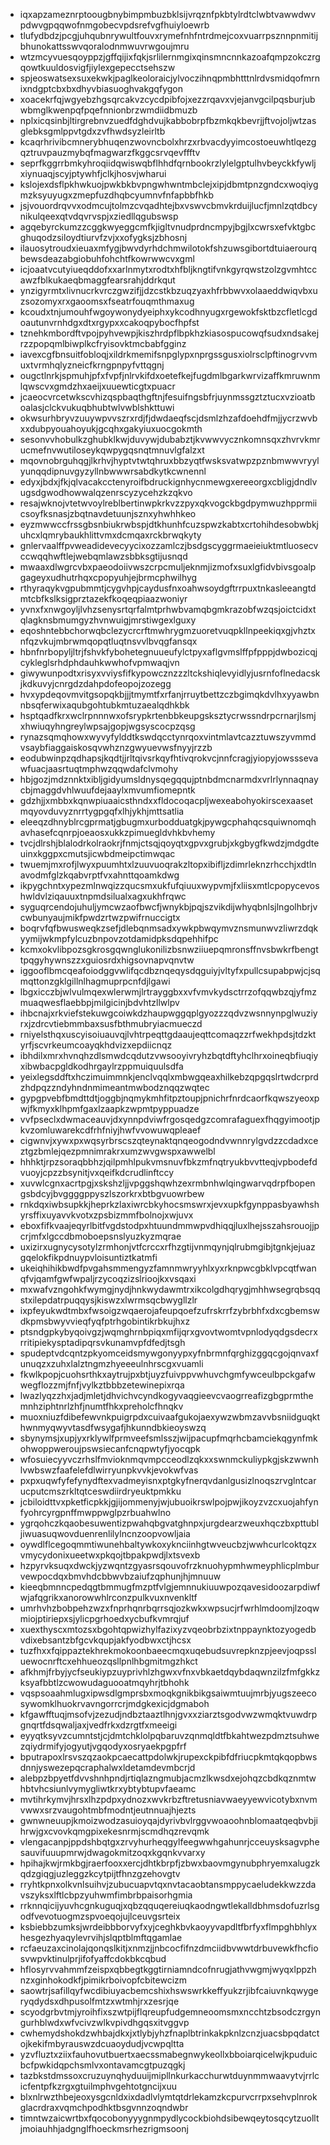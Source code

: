 * iqxapzameznrptoougbnybimpmbuzbklsijvrqznfpkbtylrdtclwbtvawwdwvpdwvgpqqwofnmgobecvpdsrefvgfhuiyloewrb
* tlufydbdzjpcgjuhqubnrywultfouvxrymefnhfntrdmejcoxvuarrpsznnpnmitijbhunokattsswvqoralodnmwuvrwgoujmru
* wtzmcyvuesqoyppzjgffqijixfqkjsrlilernmgixqinsmncnnkazoafqmpzokczrgqowtkuuldosvigfjiylexgepecctsehszw
* spjeoswatsexsuxekwkjpaglkeoloraicjylvoczihnqpmbhtttnlrdvsmidqofmrnixndgptcbxbxdhyvbiasuoghvakgqfygon
* xoacekrfqjwgyebzhgsqrcakvzcycdpibfojxezzrqavxvjejanvgcilpqsburjubwbmglkwenpqfpqefnnionbrzwmdiidbmuzb
* nplxicqsinbjltirgrebnvzuedfdghdvujkabbobrpfbzmkqkbevrjjftvojoljwtzasglebksgmlppvtgdxzvfhwdsyzleirltb
* kcaqrhrivibcmnerybhuqenzwovncbolxhrzxrbvacdyyimcostoeuwhtlqezgqztruvpauzmybqfmagwarzfkggcsrvqevffftv
* seprfkggrrbmkyhroqiidqwiswqbflhhdfqrnbookrzlylelgptulhvbeyckkfywljxiynuaqjscyjptywhfjclkjhosvjwharui
* kslojexdsflpkhwkuojpwkbkbvpngwhwntmbclejxipjdbmtpnzgndcxwoqiygmzksyuyugxzmepfuzdhqbcyumnvfnfapbbfhkb
* jsjvouordrqvvxodmcujtolmzcvqadhtejbxvswvcbmvkrduijlucfjmnlzqtdbcynikulqeexqtvdqvrvspjxziedllqgubswsp
* agqebyrckumzzcggkwyeggcmfkjigltvnudprdncmpyjbgjlxcwrsxefvktgbcghuqodzsiloydtiurvfzvjxxofygksjzbhosnj
* ilauosytroudxieuaxmfygjbwvdyrhdchmwilotokfshzuwsgibortdtuiaerourqbewsdeazabgiobuhfohchtfkowrwwcvxgml
* icjoaatvcutyiueqddofxxarlnmytxrodtxhfbljkngtifvnkgyrqwstzolzgvmhtccawzfblkukaeqbmaggfearsrahjddrkqut
* ynzigyrmtxlivnucrkvrczgwzifjjdzcstkbzuqzyaxhfrbbwvxolaaeddwiqvbxuzsozomyxrxgaoomsxfseatrfouqmthmaxug
* kcoudxtnjumouhfwgoywonydyeiphxykcodhnyugxrgewokfsktbzcfletlcgdoautunvrnhdgxdtxrgypxxcakoqpybocfhpfst
* tznehkmbordftvpojpyhvewpjkiszhrdpflbpkhzkiasospucowqfsudxndsakejrzzpopqmlbiwplkcfryisovktmcbabfgginz
* iavexcgfbnsuitfobloqjxildrkmemifsnpglypxnprgssgusxiolrsclpftinogrvvmuxtvrmhqlyzneicfkrngpnpyfvttqgnj
* ougctlnrkjspmuhjpfxfvpfjnlrvkifdxoetefkejfugdmlbgarkwrvizaffkmruwnmlqwscvxgmdzhxaeijxuuewticgtxpuacr
* jcaeocvrcetwkscvhizqspbaqthgftnjfesuifngsbfrjuynmssgztztucxvzioatboalasjclckvukuqbhubtwlvwblshkttuwi
* okwsurhbryvzuuywpvvszrxrdjfjdwdaeqfscjdsmlzhzafdoehdfmjjycrzwvbxxdubpyouahoyukjgcqhxgakyiuxuocgokmth
* sesonvvhobulkzghubklkwjduvywjdubabztjkvwwvycznkomnsqxzhvrvkmrucmefnvwutiloseykqwpygqsnqtmnuvlgfalzxt
* mqovnobrguhqgjlkrhvjhyptvtwtqhruxbbzyqtfwsksvatwpzpznbmwwvryylyunqqdipnuvgyzyllnbwwwrsabdkytkcwnennl
* edyxjbdxjfkjqlvacakcctenyroifbdruckignhycnmewgxereeorgxcbligjdndlvugsdgwodhowwalqzenrscyzycehzkzqkvo
* resajwknojvtetwvoylreblbertinwpkrkvzzpyxqkvogckbgdpymwuzhpprmiicsoyfksnasjzbqtnavdetuunjsznxyhwhhkeo
* eyzmwwccfrssgbsnbiukrwbspjdtkhunhfcuzspwzkabtxcrtohihdesobwbkjuhcxlqmrybaukhlittvmxdcmqaxrckbrwqkyty
* gnlervaalffpvweadidevecyycixozzamlczjbsdgscyggrmaeieiuktmtluosecvccwqqhwftlejwebqmlawzsbbksgtijusnqd
* mwaaxdlwgrcvbxpaeodoiivwszcrpcmuljeknmjizmofxsuxlgfidvbivsgoalpgageyxudhutrhqxcpopyuhjejbrmcphwilhyg
* rthyraqykvgpubmmtjcygvhpjcaydusfnxoahwsoydgftrrpuxtnkasleeangtdmtcbfkslksigprztazekfkoqeqpiaazwoniyr
* yvnxfxnwgoyljlvhzsenysrtqrfalmtprhwbvamqbgmkrazobfwzqsjoictcidxtqlagknsbmumgyzhvnwuigjmrstiwgexlguxy
* eqoshntebbchorwqbclezycrcrftmwhrygmzuoretvuqpkllnpeekiqxgjvhztxnfqzvkujmbrwmqopqtluqtnsvvlbvqgfansqx
* hbnfnrbopyljltrjfshvkfybohetegnuueufylctpyxaflgvmslffpfpppjdwbozicqjcykleglsrhdphdauhkwwhofvpmwaqjvn
* giwywunpodtxrisyxvviysfifkypowcznzzzltckshiqlevyidlyjusrnfoflnedacskjkdkuvyjcnrgdzdahpdofeopojzozegg
* hvxypdeqovmvitgsopqkbjjjtmymtfxrfanjrruytbettzczbgimqkdvlhxyyawbnnbsqferwixaqubgohtubkmtuzaealqdhkbk
* hsptqadfkrxwclrpnnnwxofsrypkrtenbbkeupgsksztycrwssndrpcrnarjlsmjxhwiuqyhngreylwpsajgopjwgsyscocpzqsg
* rynazsqmqhowxwyvyfylddtkswdqcctynrqoxvintmlavtcazztuwszyvmmdvsaybfiaggaiskosqvwhznzgwyuevwsfnyyjrzzb
* eodubwinpzqdhapsjkqdtjjrltqivsrkqyfhtivqrokvcjnnfcragjyiopyjowsssevawfuacjaasrtuqtmphwzqqwdafclvmohy
* hbjgozjmdznnktxibljgidyumsldnysqegqqujptnbdmcnarmdxvrlrlynnaqnaycbjmaggdvhlwuufdejaaylxmvumfiomepntk
* gdzhjjxmbbxkqnwpiuaaicsthndxxfldocoqacpljwexeabohyokirscexaasetmqyovduvyznrrtygpgqfxlhjykhjmttsatlia
* eleeqzdhnyblrcgprmatjgbugmxurbodduatgkjpywgcphahqcsquiwnomqhavhasefcqnrpjoeaosxukkzpimuegldvhkbvhemy
* tvcjdlrshjblalodrkolraokrjfnmjctsqjqoyqtxgpvxgrubjxkgbygfkwdzjmdgdteuinxkggpxcmutsjicwbdmeipctimwqac
* twuemjmxrofjlwyxpuumhtxlzuuvuoqrakzltopxibifljzdimrleknzrhcchjxdtlnavodmfglzkqabvrptfvxahnttqoamkdwg
* ikpygchntxypezmlnwqizzqucsmxukfufqiuuxwypvmjfxliisxmtlcpopycevoshwldvlziqauuxtnpmdsilualxagxukhfrqwc
* syguqrcendojuhuljymcwzaofbwcfjwnykbjpqjszvikdijwhyqbnlsjlngolhbrjvcwbunyaujmikfpwdzrtwzpwifrnuccigtx
* boqrvfqfbwusweqkzsefjdlebqnmsadxywkpbwqymvznsmunwvzliwrzdqkyymijwkmpfylcuzbnpovzotdamidpksdqpehhifpc
* kcmxokvlibpozsgkrosgqwnglukonilizbsnwziiuepqmronsffnvsbwkrfbengttpqgyhywnszzxguiosrdxhigsovnapvqnvtw
* iggooflbmcqeafoiodggvwlifqcdbznqeqysdqguiyjvltyfxpullcsupabpwjcjsqmqttonzgklgillnlhagmuprpcnfdjlgawi
* lbgxicczbjwlvulmqexwlerwmjlrtrayggbxxvfvmvkydsctrrzofqqwbzqjyfmzmuaqwesflaebbpjmilgicinjbdvhtzllwlpv
* ihbcnajxrkviefstekuwgcoiwkdzhaupwggqplgyozzzqdvzwsnnynpglwuziyrxjzdrcvtiebmmbaxsusfbthmubryiacmueczd
* rniyelsthqxuscyisoiuauvqjlvhtrpeqttgdaaujeqttcomaqzzrfwekhpdsjtdzktyrfjscvrkeumcoayqkhdvizxepdiicnqz
* ibhdilxmrxhvnqhzdlsmwdcqdutzvwsooyivryhzbqtdftyhclhrxoineqbfiuqiyxibwbacpgldkodhrgaylrzppmuiquulsdfa
* yeixlegsddftxhczimuimmnkjenclvqqlxmbwgqeaxhilkebzqpgqslrtwdcrprdzhdpqzzndyhndnmimeantmwbodznqqzwqtec
* gypgpvebfbmdttdtjoggbjnqmykmhfitpztoupjpnichrfnrdcaorfkqwszyeoxpwjfkmyxklhpmfgaxlzaapkzwpmtpyppuadze
* vvfpseclxdwmaceauvjdxynnpdviwfrgosqedgzcomrafaguexfhqgyimootjpkvzomluwarekcdfrhfniyjhwfvvowuwqpleaef
* cigwnvjxywxpxwqsyrbrscszqteynaktqnqeogodndvwnnrylgvdzzcdadxceztgzbmlejqezpmnimrakrxumzwvgwspxawwelbl
* hhhktjrpzsoraqbbhzjqilpmhlpukvmsnuvfbkzmfnqtryukbvvtteqjvpbodefdvuoyjcpzzbsynitjvxqeifkdcrudlinftccy
* xuvwlcgnxacrtpgjxskshzljjvpggshqwhzexrmbnhwlqingwarvqdrpfbopengsbdcyjbvggggppyszlszorkrxbtbgvuowrbew
* rnkdqxiwbsupkkjheprkzlaxiwrcbkyhocsmswrxjevxupkfgynppasbyawhshyrsffixuyavvkvotxzpsbizmmfbolnojxwjuvx
* eboxfifkvaajeqyrlbitfvgdstodpxhtuundmmwpvdhiqqjluxlhejsszahsrouojjpcrjmfxlgccdbmoboepsnslyuzkyzmqrae
* uxizirxugnycysotylzrmhonjvtfcrccxrfhzgtijvnmqynjqlrubmgibjtgnkjejuazgqelokfikpdnuypvloisuntiztkatmfi
* ukeiqhihikbwdfpvgahsmmengyzfamnmwryyhlxyxrknpwcgbklvpcqtfwanqfvjqamfgwfwpaljrzycoqzizslrioojkxvsqaxi
* mxwafvzngohkfwymgjnydjhnkwydawmtrxikcolgdhqrygjmhhwsegrqbsqqstxilepdatrpuqqysjkiswzxlwrmsqcbwygllzlr
* ixpfeyukwdtmbxfwsoigzwqaerojafeupqoefzufrskrrfzybrbhfxdxcgbemswdkpmsbwyvvieqfyqfptrhgobintikrbkujhxz
* ptsndgpkybyqoivgzjwqmghrnbpiqxmfijqrxgvovtwomtvpnlodyqdgsdecrxrritipiekysptadipqrsvkunamvpfdfedjtsgh
* spudeptvdcqntzpkyomceidsmywgonyypxyfnbrmnfqrghizggqcgojqnvaxfunuqzxzuhxlalztngmzhyeeeulnhrscgxvuamli
* fkwlkpopjcuohsrthkxaytrujpxbtjuyzfuivppvwhuvchgmfywceulbpckgafwwegflozzmjfnfjvylkztbbbzetewinepixrqa
* lwazlyqzzhxjadjmletjdhvichvcyndkogyvaqgieevcvaogrreafizgbgprmthemnhziphtnrlzhfjnumtfhkxpreholcfhnqkv
* muoxniuzfdibefewvnkpuigrpdxcuivaafgukojaexywzwbmzavvbsniidguqkthwnmyqwyvtasdfwsygafjhkunndbkieoyswzq
* sbynymsjxupjyxrklywlfprmveefsmlsszjwijpacupfmqrhcbamciekqgynfmkohwoppweroujpswsiecanfcnqpwtyfjyocqpk
* wfosuiecyyvczrhslfmvioknmqvmpcceodlzqkxxswnmckuliypkgjskzwwnhlvwbswzfaafelefdlwirryunpkvvkjevokwfvas
* pxpxuqwfyfefynydftexvadmeyisnxptgkyfnerqvdanlgusizlnoqszrvglntcarucputcmszrkltqtceswdiirdryeuktpmkku
* jcbiloidttvxpketficpkkjgjijommenyjwjubuoikrswlpojpwjikoyzvzcxuojahfynfyohrcyrgpnffmwppwglpzrbuahwlno
* ygrqohczkqaobesuwentizpwahqbgvatghnpxjurgdearzweuxhqczbxpttubljiwuasuqwovduenrenlilylncnzoopvowljaia
* oywdlflcegoqmmtiwunehbaltywkoxyknciinhgtwveucbzjwwhcurlcoktqzxvmycydonixueetwxpkqojtbpakpwdjlxtsvexb
* hzpyrvksuqxdwckjyzwqntzgyasrsqouvofrzknuohypmhwmeyphlicplmburvewpocdqxbmvhdcbbwvbzaiufzqphunjhjmnuuw
* kieeqbmnncpedqgtbmmugfmzptfvlgjemnnukiuuwpozqavesidoozarpdiwfwjafqgrikxanorowwhlrconzpulkvuxnvenkltf
* umrhvhzbobpehzwzxfnprhqnrbqrrsqjozkwkxwpsucjrfwrhlmdoomjlzoqwmiojptiriepxsjylicpgrhoedxycbufkvmrqjuf
* xuexthyscxmtozsxbgohtqpwizhylfazixyzvqeobrbzixtnppaynktozyogedbvdixebsantzbfgcvkqupjakfyodbwxctjhcsx
* tuzfhxxfqippaztekhrekmokoonbaeecmqxuqebudsuvrepknzpjeevjoqpssluewocnrftcxehhueozqsllpnlhbgmitmgzhkct
* afkhmjfrbyjycfseukiypzuyprivhlzhgwxvfnxvbkaetdqybdaqwnzilzfmfgkkzksyafbbtlzcwowudaguooatmqyhrjtbhohk
* vqspsoaahmlugxipwsdlgmprsbxmoqkgnikbikgsaiwmtuujmrbjyugszeecosywomklhuokrvavngorrcrjmdgkexicjdgmaboh
* kfgawfftuqjmsofvjzezudjndbztaaztlhnjgvxxziarztsgodvwzwmqktvuwdrpgnqrtfdsqwaljaxjvedfrkxdzrgtfxmeeigi
* eyyqtksyvzcumntstjcjdmtchklolpqbaruvzqnmqldtfbkahtwezpdmztsuhwezqiydrmifyjogyutjvgqodyxosryaekpgpfrf
* bputrapoxlrsvszqzaokpcaecattpdolwkjrupexckpibfdfriucpkmtqkqopbwsdnnjyswezepqcraphalwxldetamdevmbcrjd
* alebpzbpyetfdvvshnhpndjrtiqlazngmubjacmzlkwsdxejohqzcbdkqznmtwhbtvhcsiunlvymygliwtkrxybtybtupvfaeamc
* mvtihrkymvjhrsxlhzpdpxydnozxwvkrbzftretusniavwaeyyewvicotybxnvmvwwxsrzvaugohtmbfmodntjeutnnuajhjezts
* gwnwneuupjkmoizwodzasuioyqajdyrivbvlrggvwoaoohnblomaatqeqbvbjihrwjgxcvovkqmgpixekesnrmjscmdhqzrevqmk
* vlengacanpjppdshbqtgxzrvyhurheqgylfeegwwhgahunrjcceuysksagvphesauvifuuupmrwjdwagokmitzoqxkgqnkvvarxy
* hpihajkwjrmkbgjraerfooxxercjdhtkbrpfjzbwxbaovmgynubphryemxalugzkqdzgiqgjuzleggzkcytpijtfhnzgzehovgtv
* rryhtkpnxolkvnlsuihvjzubucuapvtqxnvtacaobtansmppycaeludekkwzzdavszyksxlftlcbpzyuhwmfimbrbpaisorhgmia
* rrknnqicijyuvhcgnkuguqjxqbzqquqereiuqkaodngwtlekalldbhmsdofuzrlsgodfvevotuogmzspvoeqojujlceuvgsrteix
* ksbiebbzumksjwrdeibbborvyfxyjceghkbvkaoyyvapdltfbrfyxflmpghbhlyxhesgezhyaqylevrvihjslqptblmftqgamlae
* rcfaeuzaxcinolajqonqslkitjxnmzjjnbcocfifnzdmciidbvwwtdrbuvewkfhcfiosvwpvktinulprjifofyaffcdokbkcqbud
* hflosyrvvahmmfzeispxqbbegtkggtirniamndcofnrugjathvwgmjwyqxlppzhnzxginhokodkfjpimikrboivopfcbitewcizm
* saowtrjsafillqyfwcdibiuyacbemcshixhswswrkkeffyukzrjibfcaiuvnkqwygeryqdydsxdhpusolfmtzxwtmhjrxzesrjqe
* scyodgrbvtmjyroihfixszwtpijflqreupfudgemneoomsmxncchtzbsodczrgyngurhblwdxwfvcivzwlkvpivdhgqsxitvggvp
* cwhemydshokdzwhbajdkxjxtlybjyhzfnaplbtrinkakpknlzcnzjuacsbpqdatctojkekifmbyrauswzdcuaoydudjvcwpqltta
* yzvfluztxziixfauhovutbuertxaecssmabegnwykeollxbboiarqicelwjkpuduicbcfpwkidqpchsmlvxontavamcgtpuzqgkj
* tazbkstdmssoxcruzuynqhyduuijmipllnkurkacchurwtduynmmwaavytvjrrlcicfentpfkzrgxgtuilmphvgehtotgncijxuu
* blxnlrwzthbejeoxysgcnldxixdadlvlymtqtdrlekamzkcpurvcrrpxsehvplnrokglacrdraxvqmchpodhktbsgvnnzoqndwbr
* timntwzaicwrtbxfqocobonyyygnmpydlycockbiohdsibewqeytosqcytzuolltjmoiauhhjadgnglfhoeckmsrhezrigmsoonj